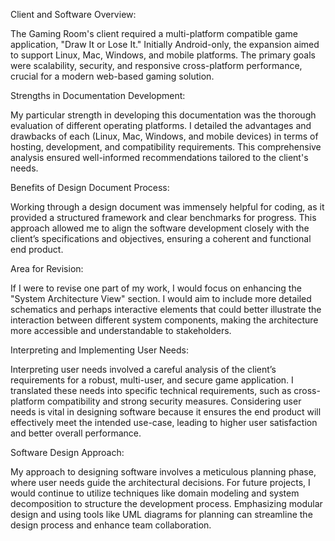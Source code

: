 Client and Software Overview: 

The Gaming Room's client required a multi-platform compatible game application, "Draw It or Lose It." Initially Android-only, the expansion aimed to support Linux, Mac, Windows, and mobile platforms. The primary goals were scalability, security, and responsive cross-platform performance, crucial for a modern web-based gaming solution.

Strengths in Documentation Development: 

My particular strength in developing this documentation was the thorough evaluation of different operating platforms. I detailed the advantages and drawbacks of each (Linux, Mac, Windows, and mobile devices) in terms of hosting, development, and compatibility requirements. This comprehensive analysis ensured well-informed recommendations tailored to the client's needs.

Benefits of Design Document Process: 

Working through a design document was immensely helpful for coding, as it provided a structured framework and clear benchmarks for progress. This approach allowed me to align the software development closely with the client’s specifications and objectives, ensuring a coherent and functional end product.

Area for Revision: 

If I were to revise one part of my work, I would focus on enhancing the "System Architecture View" section. I would aim to include more detailed schematics and perhaps interactive elements that could better illustrate the interaction between different system components, making the architecture more accessible and understandable to stakeholders.

Interpreting and Implementing User Needs: 

Interpreting user needs involved a careful analysis of the client’s requirements for a robust, multi-user, and secure game application. I translated these needs into specific technical requirements, such as cross-platform compatibility and strong security measures. Considering user needs is vital in designing software because it ensures the end product will effectively meet the intended use-case, leading to higher user satisfaction and better overall performance.

Software Design Approach:

My approach to designing software involves a meticulous planning phase, where user needs guide the architectural decisions. For future projects, I would continue to utilize techniques like domain modeling and system decomposition to structure the development process. Emphasizing modular design and using tools like UML diagrams for planning can streamline the design process and enhance team collaboration.
